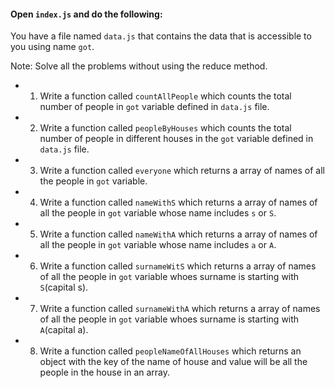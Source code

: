 #### Open `index.js` and do the following:

You have a file named `data.js` that contains the data that is accessible to you using name `got`.

Note: Solve all the problems without using the reduce method.

- 1. Write a function called `countAllPeople` which counts the total number of people in `got` variable defined in `data.js` file.

- 2. Write a function called `peopleByHouses` which counts the total number of people in different houses in the `got` variable defined in `data.js` file.

- 3. Write a function called `everyone` which returns a array of names of all the people in `got` variable.

- 4. Write a function called `nameWithS` which returns a array of names of all the people in `got` variable whose name includes `s` or `S`.

- 5. Write a function called `nameWithA` which returns a array of names of all the people in `got` variable whose name includes `a` or `A`.

- 6. Write a function called `surnameWitS` which returns a array of names of all the people in `got` variable whoes surname is starting with `S`(capital s).

- 7. Write a function called `surnameWithA` which returns a array of names of all the people in `got` variable whoes surname is starting with `A`(capital a).

- 8. Write a function called `peopleNameOfAllHouses` which returns an object with the key of the name of house and value will be all the people in the house in an array.
